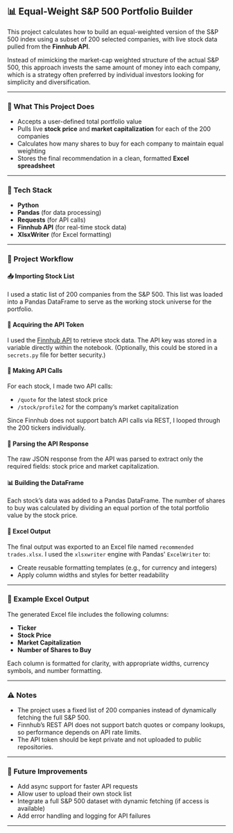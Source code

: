 ## 📊 Equal-Weight S\&P 500 Portfolio Builder

This project calculates how to build an equal-weighted version of the S\&P 500 index using a subset of 200 selected companies, with live stock data pulled from the **Finnhub API**.

Instead of mimicking the market-cap weighted structure of the actual S\&P 500, this approach invests the same amount of money into each company, which is a strategy often preferred by individual investors looking for simplicity and diversification.

---

### 🚀 What This Project Does

* Accepts a user-defined total portfolio value
* Pulls live **stock price** and **market capitalization** for each of the 200 companies
* Calculates how many shares to buy for each company to maintain equal weighting
* Stores the final recommendation in a clean, formatted **Excel spreadsheet**

---

### 🔧 Tech Stack

* **Python**
* **Pandas** (for data processing)
* **Requests** (for API calls)
* **Finnhub API** (for real-time stock data)
* **XlsxWriter** (for Excel formatting)

---

### 📁 Project Workflow

#### 📥 Importing Stock List

I used a static list of 200 companies from the S\&P 500. This list was loaded into a Pandas DataFrame to serve as the working stock universe for the portfolio.

#### 🔐 Acquiring the API Token

I used the [Finnhub API](https://finnhub.io) to retrieve stock data. The API key was stored in a variable directly within the notebook. (Optionally, this could be stored in a `secrets.py` file for better security.)

#### 📡 Making API Calls

For each stock, I made two API calls:

* `/quote` for the latest stock price
* `/stock/profile2` for the company’s market capitalization

Since Finnhub does not support batch API calls via REST, I looped through the 200 tickers individually.

#### 🧮 Parsing the API Response

The raw JSON response from the API was parsed to extract only the required fields: stock price and market capitalization.

#### 📊 Building the DataFrame

Each stock’s data was added to a Pandas DataFrame. The number of shares to buy was calculated by dividing an equal portion of the total portfolio value by the stock price.

#### 📁 Excel Output

The final output was exported to an Excel file named `recommended trades.xlsx`. I used the `xlsxwriter` engine with Pandas' `ExcelWriter` to:

* Create reusable formatting templates (e.g., for currency and integers)
* Apply column widths and styles for better readability

---

### 📄 Example Excel Output

The generated Excel file includes the following columns:

* **Ticker**
* **Stock Price**
* **Market Capitalization**
* **Number of Shares to Buy**

Each column is formatted for clarity, with appropriate widths, currency symbols, and number formatting.

---

### ⚠️ Notes

* The project uses a fixed list of 200 companies instead of dynamically fetching the full S\&P 500.
* Finnhub’s REST API does not support batch quotes or company lookups, so performance depends on API rate limits.
* The API token should be kept private and not uploaded to public repositories.

---

### 📌 Future Improvements

* Add async support for faster API requests
* Allow user to upload their own stock list
* Integrate a full S\&P 500 dataset with dynamic fetching (if access is available)
* Add error handling and logging for API failures

---
